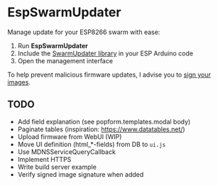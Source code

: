 # EspSwarmUpdater

Manage update for your ESP8266 swarm with ease:

1. Run **EspSwarmUpdater**
2. Include the [SwarmUpdater library](https://github.com/qistoph/EspSwarmUpdater/tree/master/libraries/SwarmUpdater/) in your ESP Arduino code
3. Open the management interface

To help prevent malicious firmware updates, I advise you to [sign your images](https://arduino-esp8266.readthedocs.io/en/latest/ota_updates/readme.html#advanced-security-signed-updates).

## TODO
- Add field explanation (see popform.templates.modal body)
- Paginate tables (inspiration: https://www.datatables.net/)
- Upload firmware from WebUI (WIP)
- Move UI definition (html\_\*-fields) from DB to `ui.js`
- Use MDNSServiceQueryCallback
- Implement HTTPS
- Write build server example
- Verify signed image signature when added
